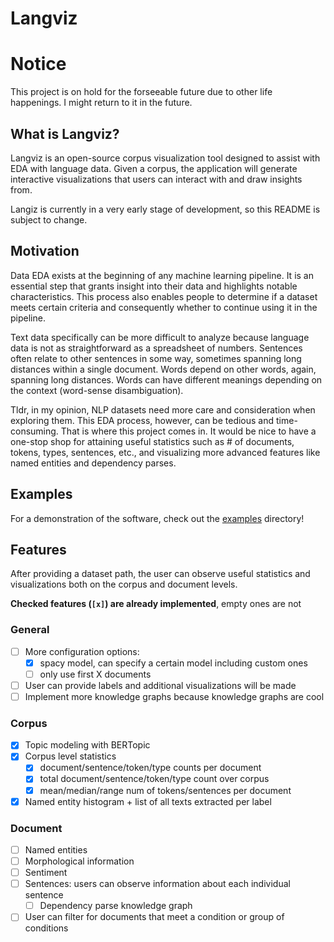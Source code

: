 # Langviz

# Notice

This project is on hold for the forseeable future due to other life happenings. I might return to it in the future.

## What is Langviz?

Langviz is an open-source corpus visualization tool designed to assist with EDA with language data. Given a corpus, the application
will generate interactive visualizations that users can interact with and draw insights from.

Langiz is currently in a very early stage of development, so this README is subject to change.

## Motivation

Data EDA exists at the beginning of any machine learning pipeline. It is an essential step that grants insight into their data and highlights
notable characteristics. This process also enables people to determine if a dataset meets certain criteria and consequently whether to continue
using it in the pipeline.

Text data specifically can be more difficult to analyze because language data is not as straightforward
as a spreadsheet of numbers. Sentences often relate to other sentences in some way, sometimes spanning
long distances within a single document. Words depend on other words, again, spanning long distances.
Words can have different meanings depending on the context (word-sense disambiguation).

Tldr, in my opinion, NLP datasets need more care and consideration when exploring them.
This EDA process, however, can be tedious and time-consuming. That is where this project comes in.
It would be nice to have a one-stop shop for attaining useful statistics such as # of documents, tokens, types, sentences, etc.,
and visualizing more advanced features like named entities and dependency parses.

## Examples

For a demonstration of the software, check out the [examples](examples/) directory!

## Features

After providing a dataset path, the user can observe useful statistics and visualizations both
on the corpus and document levels.

**Checked features (`[x]`) are already implemented**, empty ones are not

### General

- [ ] More configuration options:
  - [x] spacy model, can specify a certain model including custom ones
  - [ ] only use first X documents
- [ ] User can provide labels and additional visualizations will be made
- [ ] Implement more knowledge graphs because knowledge graphs are cool

### Corpus

- [x] Topic modeling with BERTopic
- [x] Corpus level statistics
  - [x] document/sentence/token/type counts per document
  - [x] total document/sentence/token/type count over corpus
  - [x] mean/median/range num of tokens/sentences per document
- [x] Named entity histogram + list of all texts extracted per label

### Document

- [ ] Named entities
- [ ] Morphological information
- [ ] Sentiment
- [ ] Sentences: users can observe information about each individual sentence
  - [ ] Dependency parse knowledge graph
- [ ] User can filter for documents that meet a condition or group of conditions
